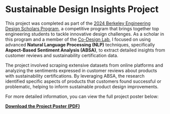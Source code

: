 # Sustainable Design Insights Project

This project was completed as part of the [2024 Berkeley Engineering Design Scholars Program](https://jacobsinstitute.berkeley.edu/news/meet-the-2024-berkeley-engineering-design-scholars/), a competitive program that brings together top engineering students to tackle innovative design challenges. As a scholar in this program and a member of the [Co-Design Lab](https://codesign.berkeley.edu/team/derrick-ng/), I focused on using advanced **Natural Language Processing (NLP)** techniques, specifically **Aspect-Based Sentiment Analysis (ABSA)**, to extract detailed insights from customer reviews and sustainability certification data.

The project involved scraping extensive datasets from online platforms and analyzing the sentiments expressed in customer reviews about products with sustainability certifications. By leveraging ABSA, the research identified specific aspects of products that customers found successful or problematic, helping to inform sustainable product design improvements.

For more detailed information, you can view the full project poster below:

[**Download the Project Poster (PDF)**](https://github.com/NGZheWee/ZheWee-NG-Portfolio/blob/main/Research/Engineering%20Design%20Scholar%20Program/Sustainable%20Design%20Insights_Derrick.pdf)
